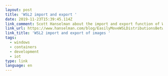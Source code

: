 ```yaml
---
layout: post
title: 'WSL2 import and export '
date: 2019-11-23T15:39:45.114Z
link_comment: Scott Hanselman about the import and export function of WSL2.
link_url: https://www.hanselman.com/blog/EasilyMoveWSLDistributionsBetweenWindows10MachinesWithImportAndExport.aspx
link_title: 'WSL2 import and export of images '
tags:
  - windows
  - containers
  - development
  - iot
type: link
language: en
---
```


